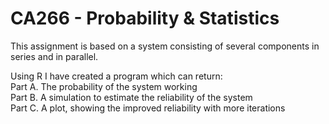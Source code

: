 # CA266 - Probability & Statistics
This assignment is based on a system consisting of several components in series and in parallel.

Using R I have created a program which can return:  
Part A. The probability of the system working  
Part B. A simulation to estimate the reliability of the system  
Part C. A plot, showing the improved reliability with more iterations
